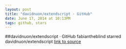 ```yaml
---
layout: post
title: "davidnuon/extendscript · GitHub"
date: June 17, 2014 at 10:13PM
tags: github, stars
---
```

##davidnuon/extendscript · GitHub
fabiantheblind starred davidnuon/extendscript
[link to source](http://ift.tt/1lPKliD) 
